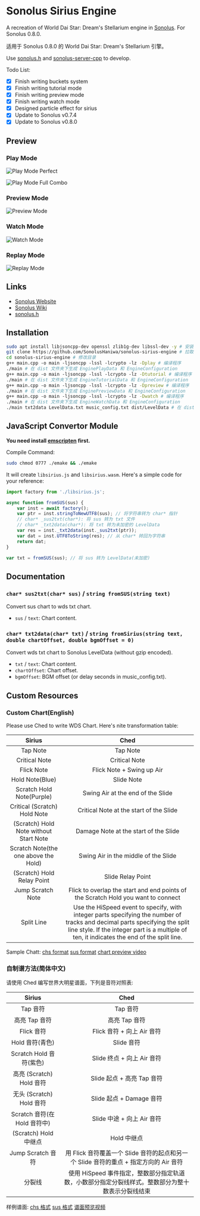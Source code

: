 # Sonolus Sirius Engine

A recreation of World Dai Star: Dream's Stellarium engine in [Sonolus](https://sonolus.com). For Sonolus 0.8.0.

适用于 Sonolus 0.8.0 的 World Dai Star: Dream's Stellarium 引擎。

Use [sonolus.h](https://github.com/SonolusHaniwa/sonolus.h) and [sonolus-server-cpp](https://github.com/SonolusHaniwa/sonolus-server-cpp) to develop.

Todo List:

- [x] Finish writing buckets system
- [x] Finish writing tutorial mode
- [x] Finish writing preview mode
- [x] Finish writing watch mode
- [x] Designed particle effect for sirius
- [x] Update to Sonolus v0.7.4
- [x] Update to Sonolus v0.8.0

## Preview

### Play Mode

![Play Mode Perfect](./image/1.jpg)

![Play Mode Full Combo](./image/2.jpg)

### Preview Mode

![Preview Mode](./image/4.jpg)

### Watch Mode

![Watch Mode](./image/3.jpg)

### Replay Mode

![Replay Mode](./image/5.jpg)

## Links

- [Sonolus Website](https://sonolus.com) 
- [Sonolus Wiki](https://github.com/NonSpicyBurrito/sonolus-wiki)
- [sonolus.h](https://github.com/SonolusHaniwa/sonolus.h)

## Installation

```bash
sudo apt install libjsoncpp-dev openssl zlib1g-dev libssl-dev -y # 安装环境依赖
git clone https://github.com/SonolusHaniwa/sonolus-sirius-engine # 拉取源码
cd sonolus-sirius-engine # 修改目录
g++ main.cpp -o main -ljsoncpp -lssl -lcrypto -lz -Dplay # 编译程序
./main # 在 dist 文件夹下生成 EnginePlayData 和 EngineConfiguration
g++ main.cpp -o main -ljsoncpp -lssl -lcrypto -lz -Dtutorial # 编译程序
./main # 在 dist 文件夹下生成 EngineTutorialData 和 EngineConfiguration
g++ main.cpp -o main -ljsoncpp -lssl -lcrypto -lz -Dpreview # 编译程序
./main # 在 dist 文件夹下生成 EnginePreviewData 和 EngineConfiguration
g++ main.cpp -o main -ljsoncpp -lssl -lcrypto -lz -Dwatch # 编译程序
./main # 在 dist 文件夹下生成 EngineWatchData 和 EngineConfiguration
./main txt2data LevelData.txt music_config.txt dist/LevelData # 在 dist 文件夹下生成 LevelData
```

## JavaScript Convertor Module

**You need install [emscripten](https://github.com/emscripten-core/emscripten) first.**

Compile Command:

```bash
sudo chmod 0777 ./emake && ./emake
```

It will create `libsirius.js` and `libsirius.wasm`. Here's a simple code for your reference:

```javascript
import factory from './libsirius.js';

async function fromSUS(sus) {
	var inst = await factory();
	var ptr = inst.stringToNewUTF8(sus); // 将字符串转为 char* 指针
	// char* _sus2txt(char*): 将 sus 转为 txt 文件
	// char* _txt2data(char*): 将 txt 转为未加密的 LevelData
	var res = inst._txt2data(inst._sus2txt(ptr));
	var dat = inst.UTF8ToString(res); // 从 char* 转回为字符串
	return dat;
}

var txt = fromSUS(sus); // 将 sus 转为 LevelData(未加密)
```

## Documentation

### `char* sus2txt(char* sus)` / `string fromSUS(string text)`

Convert sus chart to wds txt chart.

- `sus` / `text`: Chart content.

### `char* txt2data(char* txt)` / `string fromSirius(string text, double chartOffset, double bgmOffset = 0)`

Convert wds txt chart to Sonolus LevelData (without gzip encoded).

- `txt` / `text`: Chart content.
- `chartOffset`: Chart offset.
- `bgmOffset`: BGM offset (or delay seconds in music_config.txt).

## Custom Resources

### Custom Chart(English)

Please use Ched to write WDS Chart. Here's nite transformation table:

|Sirius|Ched|
|:-:|:-:|
|Tap Note|Tap Note|
|Critical Note|Critical Note|
|Flick Note|Flick Note + Swing up Air|
|Hold Note(Blue)|Slide Note|
|Scratch Hold Note(Purple)|Swing Air at the end of the Slide|
|Critical (Scratch) Hold Note|Critical Note at the start of the Slide|
|(Scratch) Hold Note without Start Note|Damage Note at the start of the Slide|
|Scratch Note(the one above the Hold)|Swing Air in the middle of the Slide|
|(Scratch) Hold Relay Point|Slide Relay Point|
|Jump Scratch Note|Flick to overlap the start and end points of the Scratch Hold you want to connect|
|Split Line|Use the HiSpeed event to specify, with integer parts specifying the number of tracks and decimal parts specifying the split line style. If the integer part is a multiple of ten, it indicates the end of the split line.|

Sample Chatt: [chs format](https://oneindex.littleyang.me/api/raw?path=/data/satellite.chs) [sus format](https://oneindex.littleyang.me/api/raw?path=/data/satellite.sus) [chart preview video](https://www.bilibili.com/video/BV1AH4y1R7xX)

### 自制谱方法(简体中文)

请使用 Ched 编写世界大明星谱面，下列是音符对照表:

|Sirius|Ched|
|:-:|:-:|
|Tap 音符|Tap 音符|
|高亮 Tap 音符|高亮 Tap 音符|
|Flick 音符|Flick 音符 + 向上 Air 音符|
|Hold 音符(青色)|Slide 音符|
|Scratch Hold 音符(紫色)|Slide 终点 + 向上 Air 音符|
|高亮 (Scratch) Hold 音符|Slide 起点 + 高亮 Tap 音符|
|无头 (Scratch) Hold 音符|Slide 起点 + Damage 音符|
|Scratch 音符(在 Hold 音符中)|Slide 中途 + 向上 Air 音符|
|(Scratch) Hold 中继点|Hold 中继点|
|Jump Scratch 音符|用 Flick 音符覆盖一个 Slide 音符的起点和另一个 Slide 音符的重点 + 指定方向的 Air 音符|
|分裂线|使用 HiSpeed 事件指定，整数部分指定轨道数，小数部分指定分裂线样式。整数部分为整十数表示分裂线结束|

样例谱面: [chs 格式](https://oneindex.littleyang.me/api/raw?path=/data/satellite.chs) [sus 格式](https://oneindex.littleyang.me/api/raw?path=/data/satellite.sus) [谱面预览视频](https://www.bilibili.com/video/BV1AH4y1R7xX)
